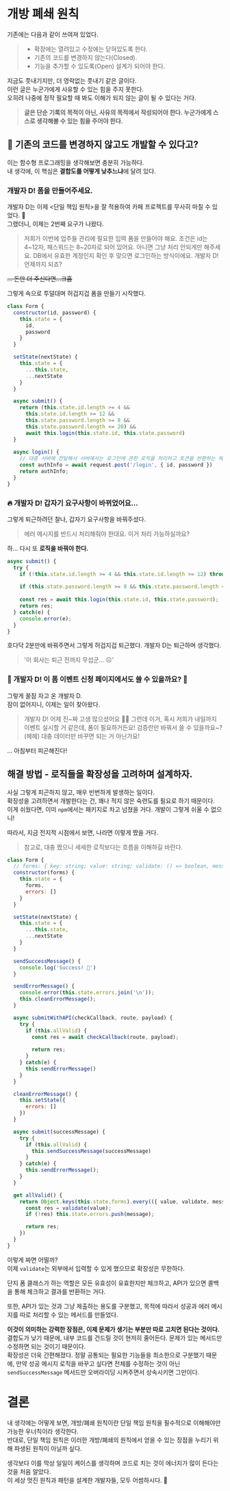 # 개방 폐쇄 원칙

기존에는 다음과 같이 쓰여져 있었다.

> - 확장에는 열려있고 수정에는 닫혀있도록 한다.
> - 기존의 코드를 변경하지 않는다(Closed).
> - 기능을 추가할 수 있도록(Open) 설계가 되어야 한다.

지금도 풋내기지만, 더 영락없는 풋내기 같은 글이다.  
이런 글은 누군가에게 사유할 수 있는 힘을 주지 못한다.  
오히려 나중에 정작 필요할 때 봐도 이해가 되지 않는 글이 될 수 있다는 거다.

> **글은 단순 기록의 목적이 아닌, 사유의 목적에서 작성되어야 한다. 누군가에게 스스로 생각해볼 수 있는 힘을 주어야 한다.**


## 🚀 기존의 코드를 변경하지 않고도 개발할 수 있다고?

이는 함수형 프로그래밍을 생각해보면 충분히 가능하다.  
내 생각에, 이 핵심은 **결합도를 어떻게 낮추느냐**에 달려 있다.


### 개발자 D! 폼을 만들어주세요.

개발자 D는 이제 <단일 책임 원칙>을 잘 적용하여 카페 프로젝트를 무사히 마칠 수 있었다. 🚀  
그랬더니, 이제는 2번째 요구가 나왔다.

> 저희가 이번에 업주들 관리에 필요한 입력 폼을 만들어야 해요. 
> 조건은 id는 4~12자, 패스워드는 8~20자로 되어 있어요. 아니면 그냥 처리 안되게만 해주세요.
> DB에서 유효한 계정인지 확인 후 맞으면 로그인하는 방식이에요.
> 개발자 D! 언제까지 되죠?

~~... 돈만 더 주신다면...크흡~~

그렇게 속으로 투덜대며 허겁지겁 폼을 만들기 시작했다.

```js
class Form {
  constructor(id, password) {
    this.state = {
      id, 
      password
    }
  }

  setState(nextState) {
    this.state = {
      ...this.state,
      ...nextState
    }
  }

  async submit() {
    return (this.state.id.length >= 4 && 
      this.state.id.length >= 12 && 
      this.state.password.length >= 8 && 
      this.state.password.length <= 20) && 
      await this.login(this.state.id, this.state.password)
  }
  
  async login() {
    // 대충 서버에 전달해서 서버에서는 로그인에 관한 로직을 처리하고 토큰을 반환하는 메서드
    const authInfo = await request.post('/login', { id, password })
    return authInfo;
  }
}
```

### 🔥 개발자 D! 갑자기 요구사항이 바뀌었어요...

그렇게 퇴근하려던 찰나, 갑자기 요구사항을 바꿔주셨다.

> 에러 메시지를 반드시 처리해줘야 한대요.
> 이거 처리 가능하실까요?

하... 다시 또 **로직을 바꿔야 한다.**

```js
async submit() {
  try {
    if (!this.state.id.length >= 4 && this.state.id.length >= 12) throw new Error('Invalid ID');
    
    if (this.state.password.length >= 8 && this.state.password.length <= 20) throw new Error('Invalid Password');
    
    const res = await this.login(this.state.id, this.state.password);
    return res;
  } catch(e) {
    console.error(e);
  }
}
```

호다닥 2분만에 바꿔주면서 그렇게 허겁지겁 퇴근했다. 
개발자 D는 퇴근하며 생각했다.

> '이 회사는 퇴근 전까지 무섭군... 😖'

### 🤯 개발자 D! 이 폼 이벤트 신청 페이지에서도 쓸 수 있을까요? 🥰

그렇게 꿀잠 자고 온 개발자 D.  
잠이 없어지니, 이제는 일이 찾아왔다.

> 개발자 D! 어제 진~짜 고생 많으셨어요 🙆🏻
> 그런데 이거, 혹시 저희가 내일까지 이벤트 실시할 거 같은데, 폼이 필요하거든요!
> 검증란만 바꿔서 쓸 수 있을까요~? (헤헤) 대충 데이터만 바꾸면 되는 거 아닌가요!

... 아침부터 피곤해진다!


## 해결 방법 - 로직들을 확장성을 고려하며 설계하자.

사실 그렇게 피곤하지 않고, 매우 빈번하게 발생하는 일이다.  
확장성을 고려하면서 개발한다는 건, 꽤나 적지 않은 숙련도를 필요로 하기 때문이다.  
이게 쉬웠다면, 이미 `npm`에서는 패키지로 차고 넘쳤을 거다. 개발이 그렇게 쉬울 수 없으니!

따라서, 지금 전지적 시점에서 보면, 나라면 이렇게 짰을 거다.

> 참고로, 대충 짰으니 세세한 로직보다는 흐름을 이해하길 바란다.

```js
class Form {
  // forms: { key: string; value: string; validate: () => boolean, message: string; }[]
  constructor(forms) {
    this.state = {
      forms,
      errors: []
    }
  }

  setState(nextState) {
    this.state = {
      ...this.state,
      ...nextState
    }
  }

  sendSuccessMessage() {
    console.log('Success! 🌈')
  }

  sendErrorMessage() {
    console.error(this.state.errors.join('\n'));
    this.cleanErrorMessage();
  }

  async submitWithAPI(checkCallback, route, payload) {
    try {
      if (this.allValid) {
        const res = await checkCallback(route, payload);
        
        return res;
      }
    } catch(e) {
      this.sendErrorMessage()
    }
  }

  cleanErrorMessage() {
    this.setState({
      errors: []
    })
  }

  async submit(successMessage) {
    try {
      if (this.allValid) {
        this.sendSuccessMessage(successMessage)
      }
    } catch(e) {
      this.sendErrorMessage();
    }
  }

  get allValid() {
    return Object.keys(this.state.forms).every(({ value, validate, message }) => {
      const res = validate(value);
      if (!res) this.state.errors.push(message);

      return res;
    }) 
  }
}
```

이렇게 짜면 어떨까?  
이제 `validate`는 외부에서 입력할 수 있게 했으므로 확장성은 무한하다.

단지 폼 클래스가 하는 역할은 모든 유효성이 유효한지만 체크하고, API가 있으면 콜백을 통해 체크하고 결과를 반환하는 거다.

또한, API가 있는 것과 그냥 제출하는 용도를 구분했고, 목적에 따라서 성공과 에러 메시지를 따로 처리할 수 있는 메서드를 만들었다.

**이것이 의미하는 강력한 장점은, 이제 문제가 생기는 부분만 따로 고치면 된다는 것이다.**  
결합도가 낮기 때문에, 내부 코드를 건드릴 것이 현저히 줄어든다. 문제가 있는 메서드만 수정하면 되는 것이기 때문이다.  
확장성은 더욱 간편해졌다. 정말 공통되는 필요한 기능들을 최소한으로 구분했기 때문에, 만약 성공 메시지 로직을 바꾸고 싶다면 전체를 수정하는 것이 아닌 `sendSuccessMessage` 메서드만 오버라이딩 시켜주면서 상속시키면 그만이다.

# 결론

내 생각에는 어떻게 보면, 개방/폐쇄 원칙이란 단일 책임 원칙을 필수적으로 이해해야만 가능한 우너칙이라 생각한다.  
반대로, 단일 책임 원칙은 이러한 개방/폐쇄의 원칙에서 얻을 수 있는 장점을 누리기 위해 파생된 원칙이 아닐까 싶다.

생각보다 이를 막상 일일이 케이스를 생각하며 코드로 치는 것이 에너지가 많이 든다는 것을 처음 알았다.  
이 세상 멋진 원칙과 패턴을 설계한 개발자들, 모두 어썸하시다. 🚀